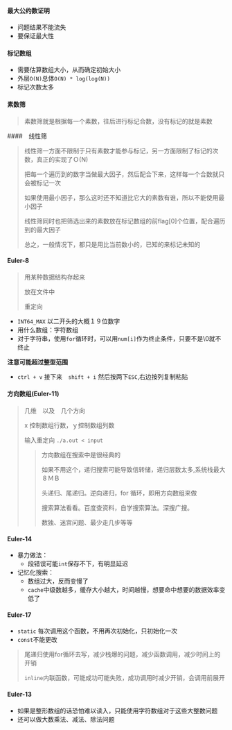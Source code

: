 #### 最大公约数证明

* 问题结果不能流失
* 要保证最大性

#### 标记数组

* 需要估算数组大小，从而确定初始大小
* 外层`O(N)`总体`O(N) * log(log(N))`
* 标记次数太多

#### 素数筛

> 素数筛就是根据每一个素数，往后进行标记合数，没有标记的就是素数

####　线性筛

> 线性筛一方面不限制于只有素数才能参与标记，另一方面限制了标记的次数，真正的实现了Ｏ(N)
>
> 把每一个遍历到的数字当做最大因子，然后配合下来，这样每一个合数就只会被标记一次
>
> 如果使用最小因子，那么这时还不知道比它大的素数有谁，所以不能使用最小因子
>
> 线性筛同时也把筛选出来的素数放在标记数组的前flag[0]个位置，配合遍历到的最大因子
>
> 总之，一般情况下，都只是用比当前数小的，已知的来标记未知的

#### Euler-8

> 用某种数据结构存起来
>
> 放在文件中
>
> 重定向

* `INT64_MAX` 以二开头的大概１９位数字
* 用什么数组：字符数组
* 对于字符串，使用`for`循环时，可以用`num[i]`作为终止条件，只要不是\0就不终止

**注意可能超过整型范围**

* `ctrl + v` 接下来　`shift + i`  然后按两下`ESC`,右边按列复制粘贴

#### 方向数组(Euler-11)

> 几维　以及　几个方向
>
> x 控制数组行数，ｙ控制数组列数
>
> 输入重定向 `./a.out < input`
>
> > 方向数组在搜索中是很经典的
> >
> > 如果不用这个，递归搜索可能导致信转储，递归层数太多,系统栈最大８ＭＢ
> >
> > 头递归、尾递归。逆向递归，for 循环，即用方向数组来做
> >
> > 搜索算法看看。百度查资料，自学搜索算法。深搜广搜。
> >
> > 数独、迷宫问题、最少走几步等等

#### Euler-14

* 暴力做法：
  * 段错误可能`int`保存不下，有明显延迟
* 记忆化搜索：
  * 数组过大，反而变慢了
  * `cache`中级数越多，缓存大小越大，时间越慢，想要命中想要的数据效率变低了

#### Euler-17

* `static` 每次调用这个函数，不用再次初始化，只初始化一次
* `const`不能更改

> 尾递归使用for循环去写，减少栈爆的问题，减少函数调用，减少时间上的开销
>
> `inline`内联函数，可能成功可能失败，成功调用时减少开销，会调用前展开

#### Euler-13

* 如果是整形数组的话恐怕难以读入，只能使用字符数组对于这些大整数问题
* 还可以做大数乘法、减法、除法问题